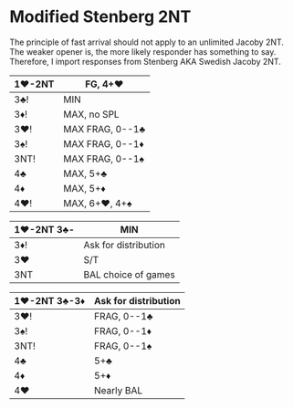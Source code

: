 # Modified Stenberg 2NT

The principle of fast arrival should not apply to an unlimited Jacoby 2NT.
The weaker opener is, the more likely responder has something to say.
Therefore, I import responses from Stenberg AKA Swedish Jacoby 2NT.

| 1♥-2NT | FG, 4+♥ |
|--------|---------|
| 3♣!    | MIN
| 3♦!    | MAX, no SPL
| 3♥!    | MAX FRAG, 0--1♣
| 3♠!    | MAX FRAG, 0--1♦
| 3NT!   | MAX FRAG, 0--1♠
| 4♣     | MAX, 5+♣
| 4♦     | MAX, 5+♦
| 4♥!    | MAX, 6+♥, 4+♠

| 1♥-2NT 3♣- | MIN |
|------------|-----|
| 3♦!        | Ask for distribution
| 3♥         | S/T
| 3NT        | BAL choice of games

| 1♥-2NT 3♣-3♦ | Ask for distribution |
|--------------|----------------------|
| 3♥!          | FRAG, 0--1♣          |
| 3♠!          | FRAG, 0--1♦          |
| 3NT!         | FRAG, 0--1♠          |
| 4♣           | 5+♣                  |
| 4♦           | 5+♦                  |
| 4♥           | Nearly BAL           |

